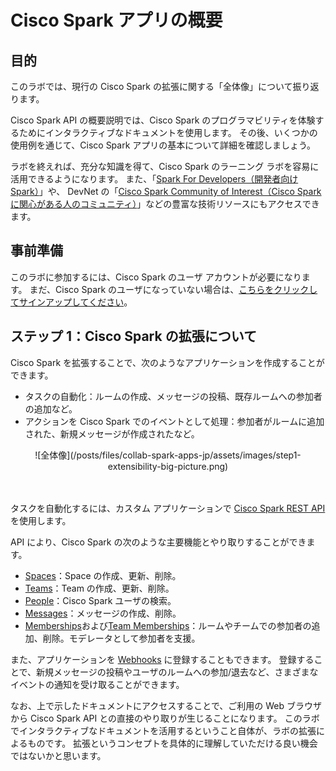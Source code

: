 # Cisco Spark アプリの概要


## 目的

このラボでは、現行の Cisco Spark の拡張に関する「全体像」について振り返ります。

Cisco Spark API の概要説明では、Cisco Spark のプログラマビリティを体験するためにインタラクティブなドキュメントを使用します。
その後、いくつかの使用例を通じて、Cisco Spark アプリの基本について詳細を確認しましょう。

ラボを終えれば、充分な知識を得て、Cisco Spark のラーニング ラボを容易に活用できるようになります。
また、「[Spark For Developers（開発者向け Spark）](https://developer.ciscospark.com/)」や、
DevNet の「[Cisco Spark Community of Interest（Cisco Spark に関心がある人のコミュニティ）](https://developer.cisco.com/site/coi/)」などの豊富な技術リソースにもアクセスできます。


## 事前準備

このラボに参加するには、Cisco Spark のユーザ アカウントが必要になります。
まだ、Cisco Spark のユーザになっていない場合は、[こちらをクリックしてサインアップしてください](https://web.ciscospark.com/)。



## ステップ 1：Cisco Spark の拡張について

Cisco Spark を拡張することで、次のようなアプリケーションを作成することができます。
- タスクの自動化：ルームの作成、メッセージの投稿、既存ルームへの参加者の追加など。
- アクションを Cisco Spark でのイベントとして処理：参加者がルームに追加された、新規メッセージが作成されたなど。

<div align="center">![全体像](/posts/files/collab-spark-apps-jp/assets/images/step1-extensibility-big-picture.png)</div><br/><br/>

タスクを自動化するには、カスタム アプリケーションで [Cisco Spark REST API](https://developer.ciscospark.com/quick-reference.html) を使用します。

API により、Cisco Spark の次のような主要機能とやり取りすることができます。
- [Spaces](https://developer.ciscospark.com/resource-rooms.html)：Space の作成、更新、削除。
- [Teams](https://developer.ciscospark.com/resource-teams.html)：Team の作成、更新、削除。
- [People](https://developer.ciscospark.com/resource-people.html)：Cisco Spark ユーザの検索。
- [Messages](https://developer.ciscospark.com/resource-messages.html)：メッセージの作成、削除。
- [Memberships](https://developer.ciscospark.com/resource-memberships.html)および[Team Memberships](https://developer.ciscospark.com/resource-team-memberships.html)：ルームやチームでの参加者の追加、削除。モデレータとして参加者を支援。

また、アプリケーションを [Webhooks](https://developer.ciscospark.com/resource-webhooks.html) に登録することもできます。
登録することで、新規メッセージの投稿やユーザのルームへの参加/退去など、さまざまなイベントの通知を受け取ることができます。

なお、上で示したドキュメントにアクセスすることで、ご利用の Web ブラウザから Cisco Spark API との直接のやり取りが生じることになります。
このラボでインタラクティブなドキュメントを活用するということ自体が、ラボの拡張によるものです。
拡張というコンセプトを具体的に理解していただける良い機会ではないかと思います。
